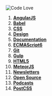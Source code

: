 ![Code Love](http://i.imgur.com/RS2KWU7.png)

1. **[AngularJS](https://github.com/KleoPetroff/dev-log/blob/master/source/angularjs.md)**
2. **[Babel](https://github.com/KleoPetroff/dev-log/blob/master/source/babel.md)**
3. **[CSS](https://github.com/KleoPetroff/dev-log/blob/master/source/css.md)**
4. **[Design](https://github.com/KleoPetroff/dev-log/blob/master/source/design.md)**
5. **[Documentation](https://github.com/KleoPetroff/dev-log/blob/master/source/documentation.md)**
6. **[ECMAScript6](https://github.com/KleoPetroff/dev-log/blob/master/source/ecmascript6.md)**
7. **[Git](https://github.com/KleoPetroff/dev-log/blob/master/source/git.md)**
8. **[Gulp](https://github.com/KleoPetroff/dev-log/blob/master/source/gulp.md)**
9. **[HTML5](https://github.com/KleoPetroff/dev-log/blob/master/source/html5.md)**
10. **[MeteorJS](https://github.com/KleoPetroff/dev-log/blob/master/source/meteor.md)**
11. **[Newsletters](https://github.com/KleoPetroff/dev-log/blob/master/source/newsletters.md)**
12. **[Open Source](https://github.com/KleoPetroff/dev-log/blob/master/source/open-source.md)**
13. **[Podcasts](https://github.com/KleoPetroff/dev-log/blob/master/source/podcasts.md)**
14. **[PostCSS](https://github.com/KleoPetroff/dev-log/blob/master/source/postcss.md)**

